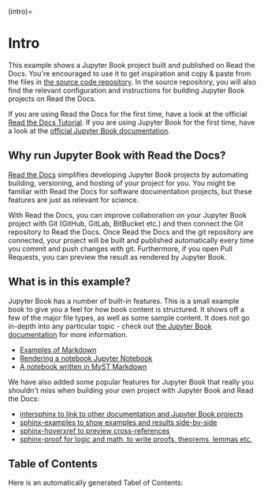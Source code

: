 (intro)=
 # Intro

 This example shows a Jupyter Book project built and published on Read the Docs.
 You're encouraged to use it to get inspiration and copy & paste from the files in [the source code repository][github]. In the source repository, you will also find the relevant configuration and instructions for building Jupyter Book projects on Read the Docs.

 If you are using Read the Docs for the first time, have a look at the official [Read the Docs Tutorial][tutorial].
 If you are using Jupyter Book for the first time, have a look at the [official Jupyter Book documentation][jb-docs].

 ## Why run Jupyter Book with Read the Docs?

 [Read the Docs](https://readthedocs.org/) simplifies developing Jupyter Book projects by automating building, versioning, and hosting of your project for you.
 You might be familiar with Read the Docs for software documentation projects, but these features are just as relevant for science.

 With Read the Docs, you can improve collaboration on your Jupyter Book project with Git (GitHub, GitLab, BitBucket etc.) and then connect the Git repository to Read the Docs.
 Once Read the Docs and the git repository are connected, your project will be built and published automatically every time you commit and push changes with git.
 Furthermore, if you open Pull Requests, you can preview the result as rendered by Jupyter Book.

 ## What is in this example?

 Jupyter Book has a number of built-in features.
 This is a small example book to give you a feel for how book content is structured.
 It shows off a few of the major file types, as well as some sample content.
 It does not go in-depth into any particular topic - check out [the Jupyter Book documentation][jb-docs] for more information.

 * [Examples of Markdown](/markdown)
 * [Rendering a notebook Jupyter Notebook](/notebooks)
 * [A notebook written in MyST Markdown](/markdown-notebooks)

 We have also added some popular features for Jupyter Book that really you shouldn't miss when building your own project with Jupyter Book and Read the Docs:

 * [intersphinx to link to other documentation and Jupyter Book projects](/intersphinx)
 * [sphinx-examples to show examples and results side-by-side](/sphinx-examples)
 * [sphinx-hoverxref to preview cross-references](/sphinx-hoverxref)
 * [sphinx-proof for logic and math, to write proofs, theorems, lemmas etc.](/sphinx-proof)


 ## Table of Contents

 Here is an automatically generated Tabel of Contents:

 ```{tableofcontents}
 ```

 [github]: https://github.com/readthedocs-examples/example-jupyter-book/ "GitHub source code repository for the example project"
 [tutorial]: https://docs.readthedocs.io/en/stable/tutorial/index.html "Official Read the Docs Tutorial"
 [jb-docs]: https://jupyterbook.org/en/stable/ "Official Jupyter Book documentation"
